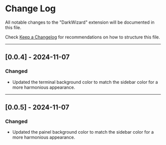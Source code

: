 # Change Log

All notable changes to the "DarkWizard" extension will be documented in this file.

Check [Keep a Changelog](http://keepachangelog.com/) for recommendations on how to structure this file.

---

## [0.0.4] - 2024-11-07

### Changed
- Updated the terminal background color to match the sidebar color for a more harmonious appearance.

---

## [0.0.5] - 2024-11-07

### Changed
- Updated the painel background color to match the sidebar color for a more harmonious appearance.
